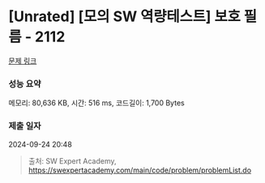 # [Unrated] [모의 SW 역량테스트] 보호 필름 - 2112 

[문제 링크](https://swexpertacademy.com/main/code/problem/problemDetail.do?contestProbId=AV5V1SYKAaUDFAWu) 

### 성능 요약

메모리: 80,636 KB, 시간: 516 ms, 코드길이: 1,700 Bytes

### 제출 일자

2024-09-24 20:48



> 출처: SW Expert Academy, https://swexpertacademy.com/main/code/problem/problemList.do